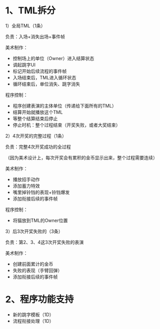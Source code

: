 # 1、TML拆分
1）全局TML（1条）

负责：入场+消失出场+事件帧

美术制作：

+ 控制场上的单位（Owner）进入结算状态
+ 调起跳字UI
+ 标记开始后续流程的事件帧
+ 入场结束后，TML进入循环状态
+ 循环结束后，单位消失、跳字消失

程序控制：

+ 程序创建表演的主体单位（传递给下面所有的TML）
+ 结算开始就播放这个TML
+ 等整个结算结束后停止
+ 停止时机：整个过程结束（开奖失败，或者大奖结束）



2）4次开奖的完整过程（1条）

负责：完整4次开奖成功的全过程

（因为美术设计上，每次开奖会有累积的金币显示出来，整个过程需要连续）

美术制作：

+ 播放招手动作
+ 添加蓄力特效
+ 嘴里掉铃铛的表现+铃铛爆发
+ 添加衔接后续的事件帧

程序控制：

+ 将猫放到TML的Owner位置



3）后3次开奖失败的（3条）

负责：第2、3、4这3次开奖失败的表演

美术制作：

+ 创建前面累计的金币
+ 失败的表现（手臂回弹）
+ 添加衔接后续的事件帧



# 2、程序功能支持
+ 新的跳字模板（1D）
+ 流程衔接处理（1D）

